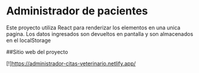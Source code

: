 # Administrador de pacientes

Este proyecto utiliza React para renderizar los elementos en una unica pagina. Los datos ingresados son devueltos en pantalla y son almacenados en el localStorage

##Sitio web del proyecto

[!]https://administrador-citas-veterinario.netlify.app/
